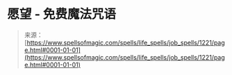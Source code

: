 <!--yml

分类：未分类

日期：2024年06月12日 18:34:09

-->

# 愿望 - 免费魔法咒语

> 来源：[https://www.spellsofmagic.com/spells/life_spells/job_spells/1221/page.html#0001-01-01](https://www.spellsofmagic.com/spells/life_spells/job_spells/1221/page.html#0001-01-01)
